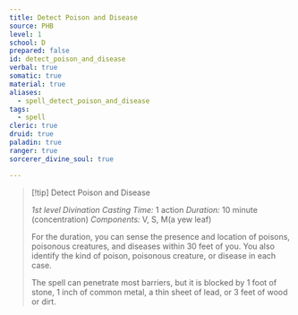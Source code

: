 ```yaml
---
title: Detect Poison and Disease
source: PHB
level: 1
school: D
prepared: false
id: detect_poison_and_disease
verbal: true
somatic: true
material: true
aliases:
  - spell_detect_poison_and_disease
tags:
  - spell
cleric: true
druid: true
paladin: true
ranger: true
sorcerer_divine_soul: true

---
```

>[!tip] Detect Poison and Disease
>
> *1st level Divination*
> *Casting Time:* 1 action
> *Duration:* 10 minute (concentration)
> *Components:* V, S, M(a yew leaf)
>
>For the duration, you can sense the presence and location of poisons, poisonous creatures, and diseases within 30 feet of you. You also identify the kind of poison, poisonous creature, or disease in each case.
>
>The spell can penetrate most barriers, but it is blocked by 1 foot of stone, 1 inch of common metal, a thin sheet of lead, or 3 feet of wood or dirt.
>

